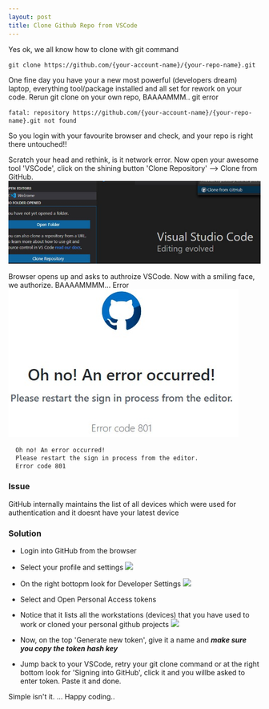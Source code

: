 ```yaml
---
layout: post
title: Clone Github Repo from VSCode
---
```

<!-- Post Content -->
           
Yes ok, we all know how to clone with git command

```
git clone https://github.com/{your-account-name}/{your-repo-name}.git
```

One fine day you have your a new most powerful (developers dream) laptop, everything tool/package installed and all set for rework on your code. Rerun git clone on your own repo, BAAAAMMM.. git error 
```
fatal: repository https://github.com/{your-account-name}/{your-repo-name}.git not found
```

So you login with your favourite browser and check, and your repo is right there untouched!! 

Scratch your head and rethink, is it network error. Now open your awesome tool 'VSCode', click on the shining button 'Clone Repository' --> Clone from GitHub. 
![](vscode-github-connection.jpg)

Browser opens up and asks to authroize VSCode. Now with a smiling face, we authorize. BAAAAMMMM... Error 
![](vscode-github-connection-browser-error.jpg)

  ```
    Oh no! An error occurred!
    Please restart the sign in process from the editor.
    Error code 801
  ```

### Issue
GitHub internally maintains the list of all devices which were used for authentication and it doesnt have your latest device

### Solution

   - Login into GitHub from the browser
   
   - Select your profile and settings
    ![](/assests/github-settings.jpg)

   - On the right bottopm look for Developer Settings
    ![](/assests/github-developer-settings.jpg)
   
   - Select and Open Personal Access tokens
   
   - Notice that it lists all the workstations (devices) that you have used to work or cloned your personal github projects
    ![](./assests/github-pat.jpg)
   
   - Now, on the top 'Generate new token', give it a name and ***make sure you copy the token hash key***

   - Jump back to your VSCode, retry your git clone command or at the right bottom look for 'Signing into GitHub', click it and you willbe asked to enter token. Paste it and done. 

Simple isn't it. ... Happy coding..